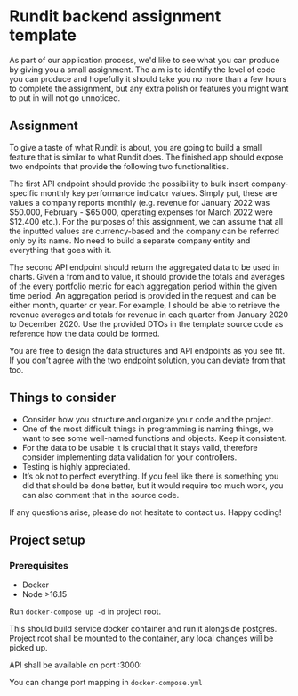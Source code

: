 # Rundit backend assignment template

As part of our application process, we'd like to see what you can produce by giving you a small assignment. The aim is
to identify the level of code you can produce and hopefully it should take you no more than a few hours to complete the
assignment, but any extra polish or features you might want to put in will not go unnoticed.

## Assignment

To give a taste of what Rundit is about, you are going to build a small feature that is similar to what Rundit does. The
finished app should expose two endpoints that provide the following two functionalities.

The first API endpoint should provide the possibility to bulk insert company-specific 
monthly key performance indicator values.
Simply put, these are values a company reports monthly
(e.g. revenue for January 2022 was $50.000, February - $65.000, operating expenses for March 2022 were $12.400 etc.). 
For the purposes of this assignment, we can assume that all the inputted 
values are currency-based and the company can be referred only by its name.
No need to build a separate company entity and everything that goes with it.

The second API endpoint should return the aggregated data to be used in charts.
Given a from and to value, it should provide the totals and averages of the every
portfolio metric for each aggregation period within the given time period.
An aggregation period is provided in the request and can be either month, quarter or year.
For example, I should be able to retrieve the revenue averages and totals for
revenue in each quarter from January 2020 to December 2020. Use the provided DTOs in the template source code as reference how the data could be formed.

You are free to design the data structures and API endpoints as you see fit. If you don’t agree with the two endpoint solution, you can deviate from that too.

## Things to consider

- Consider how you structure and organize your code and the project.
- One of the most difficult things in programming is naming things, we want to see some well-named functions and
  objects. Keep it consistent.
- For the data to be usable it is crucial that it stays valid, therefore consider implementing data validation for your
  controllers.
- Testing is highly appreciated.
- It’s ok not to perfect everything. If you feel like there is something you did that should be done better, but it
  would require too much work, you can also comment that in the source code.

If any questions arise, please do not hesitate to contact us. Happy coding!

## Project setup

### Prerequisites

* Docker
* Node >16.15

Run `docker-compose up -d` in project root.

This should build service docker container and run it alongside postgres.
Project root shall be mounted to the container, any local changes will be picked up.

API shall be available on port :3000:

You can change port mapping in `docker-compose.yml`

